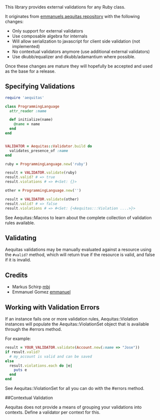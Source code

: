 This library provides external validations for any Ruby class.

It originates from [emmanuels aequitas repository](https://github.com/emmanuel/aequitas) 
with the following changes:

* Only support for external validators
* Use composable algebra for internals
* Will allow serialization to javascript for client side validation (not implemented)
* No contextual validators anymore (use additional external validators)
* Use dkubb/equalizer and dkubb/adamantium where possible.

Once these changes are mature they will hopefully be accepted and used as the base for a release.

## Specifying Validations

```ruby
require 'aequitas'

class ProgrammingLanguage
  attr_reader :name

  def initialize(name)
    @name = name
  end
end


VALIDATOR = Aequitas::Validator.build do
  validates_presence_of :name
end

ruby = ProgrammingLanguage.new('ruby')

result = VALIDATOR.validate(ruby)
result.valid? # => true
result.violations # => #<Set: {}>

other = ProgrammingLanguage.new('')

result = VALIDATOR.validate(other)
result.valid? # => false
result.violations # => #<Set: {<Aequitas:::Violation ....>}>

```

See Aequitas::Macros to learn about the complete collection of validation rules available.

## Validating

Aequitas validations may be manually evaluated against a resource using the
`#valid?` method, which will return true if the resource is valid,
and false if it is invalid.

## Credits

* Markus Schirp [mbj](https://github.com/mbj)
* Emmanuel Gomez [emmanuel](https://github.com/emmanuel)

## Working with Validation Errors

If an instance fails one or more validation rules, Aequitas::Violation instances
will populate the Aequitas::ViolationSet object that is available through
the #errors method.

For example:

```ruby
result = YOUR_VALIDATOR.validate(Account.new(:name => "Jose"))
if result.valid?
  # my_account is valid and can be saved
else
  result.violations.each do |e|
    puts e
  end
end
```

See Aequitas::ViolationSet for all you can do with the #errors method.

##Contextual Validation

Aequitas does not provide a means of grouping your validations into
contexts. Define a validator per context for this. 
